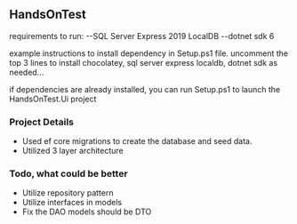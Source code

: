 ﻿## HandsOnTest

requirements to run:
--SQL Server Express 2019 LocalDB
--dotnet sdk 6

example instructions to install dependency in Setup.ps1 file.
uncomment the top 3 lines to install chocolatey, sql server express localdb, dotnet sdk as needed... 

if dependencies are already installed, you can run Setup.ps1 to launch the HandsOnTest.Ui project

### Project Details

* Used ef core migrations to create the database and seed data.
* Utilized 3 layer architecture 


### Todo, what could be better

* Utilize repository pattern
* Utilize interfaces in models
* Fix the DAO models should be DTO 